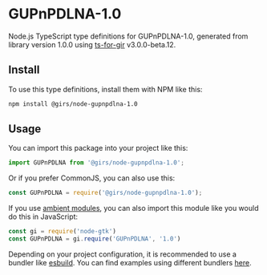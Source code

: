 
# GUPnPDLNA-1.0

Node.js TypeScript type definitions for GUPnPDLNA-1.0, generated from library version 1.0.0 using [ts-for-gir](https://github.com/gjsify/ts-for-gjs) v3.0.0-beta.12.

## Install

To use this type definitions, install them with NPM like this:
```bash
npm install @girs/node-gupnpdlna-1.0
```

## Usage

You can import this package into your project like this:
```ts
import GUPnPDLNA from '@girs/node-gupnpdlna-1.0';
```

Or if you prefer CommonJS, you can also use this:
```ts
const GUPnPDLNA = require('@girs/node-gupnpdlna-1.0');
```

If you use [ambient modules](https://github.com/gjsify/ts-for-gir/tree/main/packages/cli#ambient-modules), you can also import this module like you would do this in JavaScript:

```ts
const gi = require('node-gtk')
const GUPnPDLNA = gi.require('GUPnPDLNA', '1.0')
```

Depending on your project configuration, it is recommended to use a bundler like [esbuild](https://esbuild.github.io/). You can find examples using different bundlers [here](https://github.com/gjsify/ts-for-gir/tree/main/examples).
